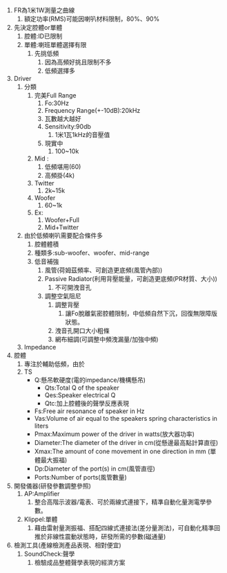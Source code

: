 1. FR為1米1W測量之曲線
   1. 額定功率(RMS)可能因喇叭材料限制，80%、90%
2. 先決定腔體or單體
   1. 腔體:ID已限制
   2. 單體:喇班單體選擇有限
      1. 先挑低頻
         1. 因為高頻好挑且限制不多
         2. 低頻選擇多
3. Driver
   1. 分類
      1. 完美Full Range
         1. Fo:30Hz
         2. Frequency Range(+-10dB):20kHz
         3. 瓦數越大越好
         4. Sensitivity:90db
            1. 1米1瓦1kHz的音壓值
         5. 現實中
            1. 100~10k
      2. Mid :
         1. 低頻堪用(60)
         2. 高頻掛(4k)
      3. Twitter
         1. 2k~15k
      4. Woofer
         1. 60~1k
      5. Ex:
         1. Woofer+Full
         2. Mid+Twitter
   2. 由於低頻喇叭需要配合條件多
      1. 腔體體積
      2. 種類多:sub-woofer、woofer、mid-range
      3. 低音補強
         1. 風管(荷姆茲頻率、可創造更底頻(風管內部))
         2. Passive Radiator(利用背壓能量，可創造更底頻(PR材質、大小))
            1. 不可開洩音孔
         3. 調整空氣阻尼
            1. 調整背壓
               1. 讓Fo脫離氣密腔體限制，中低頻自然下沉，回復無限障版狀態。
            2. 洩音孔開口大小粗條
            3. 網布細調(可調整中頻洩漏量/加強中頻)
   3. Impedance
4. 腔體
   1. 專注於輔助低頻，由於
   2. TS
      * Q:懸吊軟硬度(電的impedance/機構懸吊)
        * Qts:Total Q of the speaker
        * Qes:Speaker electrical Q
        * Qtc:加上腔體後的聲學反應表現
      * Fs:Free air resonance of speaker in Hz
      * Vas:Volume of air equal to the speakers spring characteristics in liters
      * Pmax:Maximum power of the driver in watts(放大器功率)
      * Diameter:The diameter of the driver in cm(從懸邊最高點計算直徑)
      * Xmax:The amount of cone movement in one direction in mm (單體最大振福)
      * Dp:Diameter of the port(s) in cm(風管直徑)
      * Ports:Number of ports(風管數量)
5. 開發儀器(研發參數調整參照)
   1. AP:Amplifier
      1. 整合高階示波器/電表、可於兩線式連接下，精準自動化量測電學參數。
   2. Klippel:單體
      1. 藉由雷射量測振福、搭配四線式連接法(差分量測法)，可自動化精準回推於非線性震動狀態時，研發所需的參數(磁通量)
6. 檢測工具(產線檢測產品表現、相對便宜)
   1. SoundCheck:聲學
      1. 檢驗成品整體聲學表現的經濟方案
